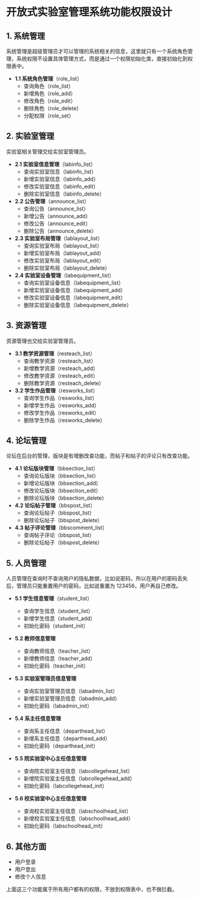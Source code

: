 # 开放式实验室管理系统功能权限设计

## 1. 系统管理

系统管理是超级管理员才可以管理的系统相关的信息，这里就只有一个系统角色管理，系统权限不设置具体管理方式，而是通过一个权限初始化类，直接初始化到权限表中。

- **1.1 系统角色管理**（role_list）
  - 查询角色（role_list）
  - 新增角色（role_add）
  - 修改角色（role_edit）
  - 删除角色（role_delete）
  - 分配权限（role_set）

## 2. 实验室管理

实验室相关管理交给实验室管理员。

- **2.1 实验室信息管理**（labinfo_list）
  - 查询实验室信息（labinfo_list）
  - 新增实验室信息（labinfo_add）
  - 修改实验室信息（labinfo_edit）
  - 删除实验室信息（labinfo_delete）
- **2.2 公告管理**（announce_list）
  - 查询公告（announce_list）
  - 新增公告（announce_add）
  - 修改公告（announce_edit）
  - 删除公告（announce_delete）
- **2.3 实验室布局管理**（lablayout_list）
  - 查询实验室布局（lablayout_list）
  - 新增实验室布局（lablayout_add）
  - 修改实验室布局（lablayout_edit）
  - 删除实验室布局（lablayout_delete）
- **2.4 实验室设备管理**（labequipment_list）
  - 查询实验室设备信息（labequipment_list）
  - 新增实验室设备信息（labequipment_add）
  - 修改实验室设备信息（labequipment_edit）
  - 删除实验室设备信息（labequipment_delete）

## 3. 资源管理 

资源管理也交给实验室管理员。

- **3.1 教学资源管理**（resteach_list）
  - 查询教学资源（resteach_list）
  - 新增教学资源（resteach_add）
  - 修改教学资源（resteach_edit）
  - 删除教学资源（resteach_delete）
- **3.2 学生作品管理**（resworks_list）
  - 查询学生作品（resworks_list）
  - 新增学生作品（resworks_add）
  - 修改学生作品（resworks_edit）
  - 删除学生作品（resworks_delete）

## 4. 论坛管理

论坛在后台的管理，版块是有增删改查功能，而帖子和帖子的评论只有改查功能。

- **4.1 论坛版块管理**（bbsection_list）
  - 查询论坛版块（bbsection_list）
  - 新增论坛版块（bbsection_add）
  - 修改论坛版块（bbsection_edit）
  - 删除论坛版块（bbsection_delete）
- **4.2 论坛帖子管理**（bbspost_list）
  - 查询论坛帖子（bbspost_list）
  - 删除论坛帖子（bbspost_delete）
- **4.3 帖子评论管理**（bbscomment_list）
  - 查询帖子评论（bbspost_list）
  - 删除论坛帖子（bbspost_delete）

## 5. 人员管理

人员管理在查询时不查询用户的隐私数据，比如说密码，所以在用户的密码丢失后，管理员只能重置用户的密码，比如说重置为 123456，用户再自己修改。

- **5.1 学生信息管理**（student_list）

  - 查询学生信息（student_list）
  - 新增学生信息（student_add）
  - 初始化密码（student_init）
- **5.2 教师信息管理**
  - 查询教师信息（teacher_list）
  - 新增教师信息（teacher_add）
  - 初始化密码（teacher_init） 
- **5.3 实验室管理员信息管理**
  - 查询实验室管理员信息（labadmin_list）
  - 新增实验室管理员信息（labadmin_add）
  - 初始化密码（labadmin_init）
- **5.4 系主任信息管理**
  - 查询系主任信息（departhead_list）
  - 新增系主任信息（departhead_add）
  - 初始化密码（departhead_init）
- **5.5 院实验室中心主任信息管理**
  - 查询院实验室主任信息（labcollegehead_list）
  - 新增院实验室主任信息（labcollegehead_add）
  - 初始化密码（labcollegehead_init）
- **5.6 校实验室中心主任信息管理**
  - 查询校实验室主任信息（labschoolhead_list）
  - 新增校实验室主任信息（labschoolhead_add）
  - 初始化密码（labschoolhead_init）

## 6. 其他方面

- 用户登录
- 用户登出
- 修改个人信息

上面这三个功能属于所有用户都有的权限，不放到权限表中，也不做拦截。

